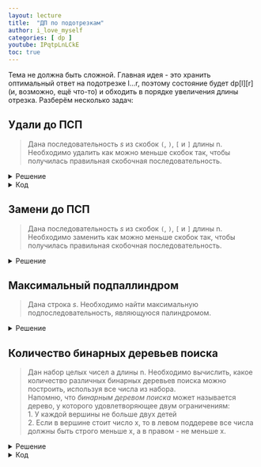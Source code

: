 ```yaml
---
layout: lecture
title:  "ДП по подотрезкам"
author: i_love_myself
categories: [ dp ]
youtube: IPqtpLnLCkE
toc: true
---
```


Тема не должна быть сложной. Главная идея - это хранить оптимальный ответ на подотрезке l...r, поэтому состояние будет dp[l][r] (и, возможно, ещё что-то) и обходить в порядке увеличения длины отрезка. Разберём несколько задач:

## Удали до ПСП

> Дана последовательность $s$ из скобок `(`, `)`, `[` и `]` длины n. Необходимо удалить как можно меньше скобок так, чтобы получилась правильная скобочная последовательность.

<details markdown="1">
<summary>Решение</summary>

Для начала, стоит сразу понять, что это задача на дп по подотрекам. Это значит, что бы будем вычислять dp[l][r] - оптимальный ответ на задачу на подотрезке строки $l \ldots r$. Более детально:

Пусть dp[l][r] - это какой максимальной длины может быть ПСП на подотрезке $l \ldots r$.

Определение ПСП подсказывает нам, какие же переходы возможны:

1. По второму пункту определения, если скобка s[l] и скобка s[r] - парные, то мы можем их убрать, то то есть можем перейти к состоянию dp[l+1][r-1] + 2.
1. По третьему пункту определения, мы можем разбить отрезок l...r на два независимых подотрезка $l \ldots m$ и $m+1 \ldots r$, то есть перейти к состоянию $dp[l][m] + dp[m+1][r]$.

Среди всех возможных переходов нужно взять максимум, так как мы хотим сохранить как можно больше скобок.

$$ dp[l][r] = \max \begin{cases}
    dp[l + 1][r - 1] + 2, & если\ s[l]\ и\ s[r]\ парные\ скобки \\
    dp[l][m] + dp[m][r], & \forall m \in [l + 1; r - 1]
\end{cases}$$

</details>

<details markdown="1">
<summary> Код </summary>

```cpp
#include <iostream>
#include <algorithm>
#include <vector>
#include <string>

using namespace std;

bool is_match(char a, char b) {
    return a == '(' && b == ')' || a == '[' && b == ']';
}

int main() {
    string s;
    cin >> s;
    int n = s.size();
    vector<vector<int>> dp(n + 1, vector<int>(n + 1));

    // ()[]

    for (int len = 1; len <= n; ++len) {
        for (int i = 0, j = len - 1; j < n; ++i, ++j) {
            if (len == 1) {
                dp[i][j] = 0;
            }
            else if (len == 2) {
                if (is_match(s[i], s[j])) {
                    dp[i][j] = 2;
                }
                else {
                    dp[i][j] = 0;
                }
            }
            else {
                dp[i][j] = 0;
                if (is_match(s[i], s[j]))
                    dp[i][j] = dp[i + 1][j - 1] + 2;
                for (int m = i + 1; m <= j - 1; ++m)
                    dp[i][j] = max(dp[i][j], dp[i][m] + dp[m + 1][j]);
            }
        }
    }

    cout << dp[0][n - 1];
}
```

</details>

## Замени до ПСП

> Дана последовательность $s$ из скобок `(`, `)`, `[` и `]` длины n. Необходимо заменить как можно меньше скобок так, чтобы получилась правильная скобочная последовательность.

<details markdown="1">
<summary> Решение </summary>

Идея аналогична предыдущей задаче, просто переходы будут чуть сложнее: мы сможем менять скобку на правильную на концах рассматриваемого подотрезка $l \ldots r$. То есть, возможны будут следующие переходы:

1. Если s[l] и s[r] - парные скобки, то их можно отбросить
1. Если s[l] - открывающая, то можно поменять s[r] до парной закрывающей
1. Если s[r] - закрывающая, то можно поменять s[l] до парной открывающей
1. Можно заменить s[l] и s[r] на парные скобки
1. Можно разбить подстроку на две части и решить задачу для каждой из частей независимо

$$ dp[l][r] = \min \begin{cases}
    dp[l + 1][r - 1], & если\ s[l]\ и\ s[r]\ парные\ скобки \\
    dp[l + 1][r - 1] + 1, & если\ s[l]\ открывающая\ или\ s[r]\ закрывающая \\
    dp[l + 1][r - 1] + 2 \\
    dp[l][m] + dp[m][r], & \forall m \in [l+1;r-1]
\end{cases}$$

</details>

## Максимальный подпаллиндром

> Дана строка $s$. Необходимо найти максимальную подпоследовательность, являющуюся палиндромом.

<details markdown="1">
<summary> Решение </summary>

Пусть $dp[l][r]$ - это длина максимальной подпоследовательности-палиндрома на подотрезке $l \ldots r$. Как считать такую динамику?

$$ dp[l][r] = \max \begin{cases}
    dp[l+1][r], \\
    dp[l][r - 1], \\
    dp[l+1][r-1] + 2, & если\ s[l] = s[r]
\end{cases}$$

То есть мы либо отбрасываем один символ с какой-то из сторон, либо символы равны и тогда мы можем увеличить подпаллиндром на 2.
</details>

## Количество бинарных деревьев поиска

> Дан набор целых чисел a длины n. Необходимо вычислить, какое количество различных бинарных деревьев поиска можно построить, используя все числа из набора. <br> Напомню, что _бинарным деревом поиска_ может называется дерево, у которого удовлетворяющее двум ограничениям: <br> 1. У каждой вершины не больше двух детей <br> 2. Если в вершине стоит число x, то в левом поддереве все числа должны быть строго меньше x, а в правом - не меньше x.

<details markdown="1">
<summary> Решение </summary>

Идея 1. Нужно отсортировать массив a. По правилам бинарного дерева поиска если есть вершина, то слева от неё все элементы должны быть строго меньше x, а справа - не меньше, поэтому мы не можем расставлять значения в другом порядке.

Идея 2. Применить дп по подотрезкам. Пусть $dp[l][r]$ - количество бинарных деревьев поиска, которое мы можем построить на подотрзке $l \ldots r$. Как его вычислить? Необходимо выбрать корень - $m$-тый элемент, а далее обратиться к $dp[l][m-1]$ и $dp[m+1][r]$, перемножив два этих числа (так как мы можем независимо выбрать любое поддерво слева и любое поддерево справа). Таким образом, переходы динамики выглядят так:

$$
dp[l][r] = \sum\limits_{m = l}^{r} dp[l][m - 1] \cdot dp[m + 1][r]
$$

При этом оставим вам на подумать, какие $m$ можно выбрать (не все из-за правил бинарного дерева поиска).

</details>

<details markdown="1">
<summary> Код </summary>
Haha. Classic.
</details>
